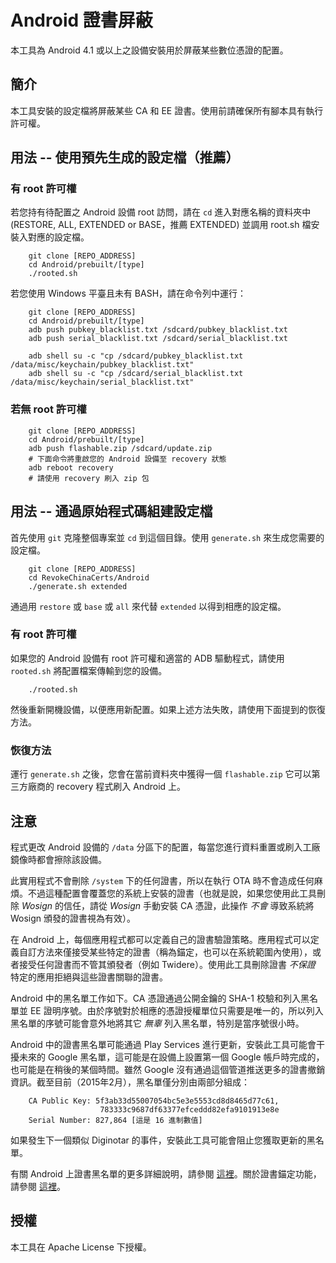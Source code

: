 Android 證書屏蔽
=====================================================

本工具為 Android 4.1 或以上之設備安裝用於屏蔽某些數位憑證的配置。

## 簡介
本工具安裝的設定檔將屏蔽某些 CA 和 EE 證書。使用前請確保所有腳本具有執行許可權。

## 用法 -- 使用預先生成的設定檔（推薦）
### 有 root 許可權
若您持有待配置之 Android 設備 root 訪問，請在 `cd` 進入對應名稱的資料夾中 (RESTORE, ALL, EXTENDED or BASE，推薦 EXTENDED) 並調用 root.sh 檔安裝入對應的設定檔。

        git clone [REPO_ADDRESS]
        cd Android/prebuilt/[type]
        ./rooted.sh

若您使用 Windows 平臺且未有 BASH，請在命令列中運行：

        git clone [REPO_ADDRESS]
        cd Android/prebuilt/[type]
        adb push pubkey_blacklist.txt /sdcard/pubkey_blacklist.txt
        adb push serial_blacklist.txt /sdcard/serial_blacklist.txt

        adb shell su -c "cp /sdcard/pubkey_blacklist.txt /data/misc/keychain/pubkey_blacklist.txt"
        adb shell su -c "cp /sdcard/serial_blacklist.txt /data/misc/keychain/serial_blacklist.txt"

### 若無 root 許可權

        git clone [REPO_ADDRESS]
        cd Android/prebuilt/[type]
        adb push flashable.zip /sdcard/update.zip
        # 下面命令將重啟您的 Android 設備至 recovery 狀態
        adb reboot recovery
        # 請使用 recovery 刷入 zip 包

## 用法 -- 通過原始程式碼組建設定檔
首先使用 `git` 克隆整個專案並 `cd` 到這個目錄。使用 `generate.sh` 來生成您需要的設定檔。

        git clone [REPO_ADDRESS]
        cd RevokeChinaCerts/Android
        ./generate.sh extended

通過用 `restore` 或 `base` 或 `all` 來代替 `extended` 以得到相應的設定檔。

### 有 root 許可權
如果您的 Android 設備有 root 許可權和適當的 ADB 驅動程式，請使用 `rooted.sh` 將配置檔案傳輸到您的設備。

        ./rooted.sh

然後重新開機設備，以便應用新配置。如果上述方法失敗，請使用下面提到的恢復方法。

### 恢復方法
運行 `generate.sh` 之後，您會在當前資料夾中獲得一個 `flashable.zip` 它可以第三方廠商的 recovery 程式刷入 Android 上。

## 注意
程式更改 Android 設備的 `/data` 分區下的配置，每當您進行資料重置或刷入工廠鏡像時都會擦除該設備。

此實用程式不會刪除 `/system` 下的任何證書，所以在執行 OTA 時不會造成任何麻煩。不過這種配置會覆蓋您的系統上安裝的證書（也就是說，如果您使用此工具刪除 *Wosign* 的信任，請從 *Wosign* 手動安裝 CA 憑證，此操作 *不會* 導致系統將 Wosign 頒發的證書視為有效）。

在 Android 上，每個應用程式都可以定義自己的證書驗證策略。應用程式可以定義自訂方法來僅接受某些特定的證書（稱為錨定，也可以在系統範圍內使用），或者接受任何證書而不管其頒發者（例如 Twidere）。使用此工具刪除證書 *不保證* 特定的應用拒絕與這些證書關聯的證書。

Android 中的黑名單工作如下。CA 憑證通過公開金鑰的 SHA-1 校驗和列入黑名單並 EE 證明序號。由於序號對於相應的憑證授權單位只需要是唯一的，所以列入黑名單的序號可能會意外地將其它 *無辜* 列入黑名單，特別是當序號很小時。

Android 中的證書黑名單可能通過 Play Services 進行更新，安裝此工具可能會干擾未來的 Google 黑名單，這可能是在設備上設置第一個 Google 帳戶時完成的，也可能是在稍後的某個時間。雖然 Google 沒有通過這個管道推送更多的證書撤銷資訊。截至目前（2015年2月），黑名單僅分別由兩部分組成：

        CA Public Key: 5f3ab33d55007054bc5e3e5553cd8d8465d77c61,
                        783333c9687df63377efceddd82efa9101913e8e
        Serial Number: 827,864 [這是 16 進制數值]

如果發生下一個類似 Diginotar 的事件，安裝此工具可能會阻止您獲取更新的黑名單。

有關 Android 上證書黑名單的更多詳細說明，請參閱 [這裡](https://nelenkov.blogspot.com/2012/07/certificate-blacklisting-in-jelly-bean.html)。關於證書錨定功能，請參閱 [這裡](https://nelenkov.blogspot.com/2012/12/certificate-pinning-in-android-42.html)。

## 授權
本工具在 Apache License 下授權。
